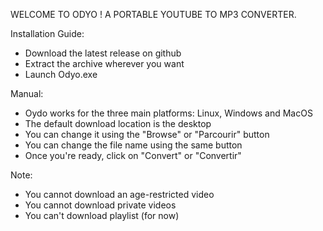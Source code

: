 WELCOME TO ODYO ! A PORTABLE YOUTUBE TO MP3 CONVERTER.


Installation Guide:
- Download the latest release on github
- Extract the archive wherever you want
- Launch Odyo.exe

Manual:
- Oydo works for the three main platforms: Linux, Windows and MacOS
- The default download location is the desktop
- You can change it using the "Browse" or "Parcourir" button
- You can change the file name using the same button
- Once you're ready, click on "Convert" or "Convertir"

Note:
- You cannot download an age-restricted video
- You cannot download private videos
- You can't download playlist (for now)

